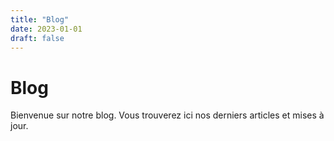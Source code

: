 ```yaml
---
title: "Blog"
date: 2023-01-01
draft: false
---
```


# Blog

Bienvenue sur notre blog. Vous trouverez ici nos derniers articles et mises à jour.